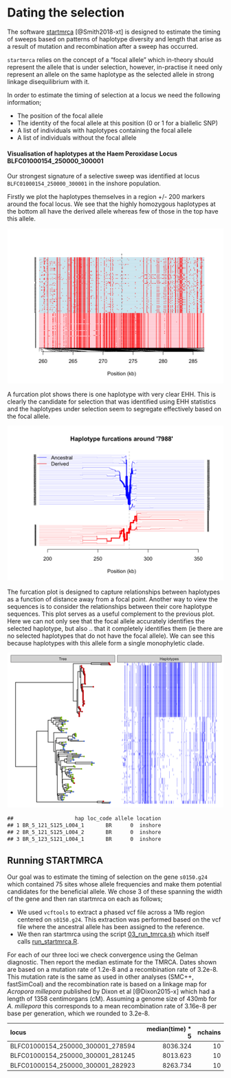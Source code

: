 Dating the selection
================

The software [startmrca](https://github.com/jhavsmith/startmrca)
\[@Smith2018-xt\] is designed to estimate the timing of sweeps based on
patterns of haplotype diversity and length that arise as a result of
mutation and recombination after a sweep has occurred.

`startmrca` relies on the concept of a “focal allele” which in-theory
should represent the allele that is under selection, however,
in-practise it need only represent an allele on the same haplotype as
the selected allele in strong linkage disequilibrium with it.

In order to estimate the timing of selection at a locus we need the
following information;

-   The position of the focal allele
-   The identity of the focal allele at this position (0 or 1 for a
    biallelic SNP)
-   A list of individuals with haplotypes containing the focal allele
-   A list of individuals without the focal allele

#### Visualisation of haplotypes at the Haem Peroxidase Locus BLFC01000154\_250000\_300001

Our strongest signature of a selective sweep was identified at locus
`BLFC01000154_250000_300001` in the inshore population.

Firstly we plot the haplotypes themselves in a region +/- 200 markers
around the focal locus. We see that the highly homozygous haplotypes at
the bottom all have the derived allele whereas few of those in the top
have this allele.

<img src="17.dating_the_selection_files/figure-gfm/unnamed-chunk-2-1.png" width="672" />

A furcation plot shows there is one haplotype with very clear EHH. This
is clearly the candidate for selection that was identified using EHH
statistics and the haplotypes under selection seem to segregate
effectively based on the focal allele.

<img src="17.dating_the_selection_files/figure-gfm/unnamed-chunk-3-1.png" width="672" />

The furcation plot is designed to capture relationships between
haplotypes as a function of distance away from a focal point. Another
way to view the sequences is to consider the relationships between their
core haplotype sequences. This plot serves as a useful complement to the
previous plot. Here we can not only see that the focal allele accurately
identifies the selected haplotype, but also .. that it completely
identifies them (ie there are no selected haplotypes that do not have
the focal allele). We can see this because haplotypes with this allele
form a single monophyletic clade.

<img src="17.dating_the_selection_files/figure-gfm/unnamed-chunk-5-1.png" width="672" />

    ##                    hap loc_code allele location
    ## 1 BR_5_121_S125_L004_1       BR      0  inshore
    ## 2 BR_5_121_S125_L004_2       BR      0  inshore
    ## 3 BR_5_123_S121_L004_1       BR      0  inshore

## Running STARTMRCA

Our goal was to estimate the timing of selection on the gene `s0150.g24`
which contained 75 sites whose allele frequencies and make them
potential candidates for the beneficial allele. We chose 3 of these
spanning the width of the gene and then ran startmrca on each as
follows;

-   We used `vcftools` to extract a phased vcf file across a 1Mb region
    centered on `s0150.g24`. This extraction was performed based on the
    vcf file where the ancestral allele has been assigned to the
    reference.
-   We then ran startmrca using the script
    [03\_run\_tmrca.sh](data/hpc/startmrca/03_run_tmrca.sh) which itself
    calls [run\_startmrca.R](data/hpc/startmrca/run_startmrca.R).

For each of our three loci we check convergence using the Gelman
diagnostic. Then report the median estimate for the TMRCA. Dates shown
are based on a mutation rate of 1.2e-8 and a recombination rate of
3.2e-8. This mutation rate is the same as used in other analyses (SMC++,
fastSimCoal) and the recombination rate is based on a linkage map for
*Acropora millepora* published by Dixon et al \[@Dixon2015-x\] which had
a length of 1358 centimorgans (cM). Assuming a genome size of 430mb for
*A. millepora* this corresponds to a mean recombination rate of 3.16e-8
per base per generation, which we rounded to 3.2e-8.

| locus                                | median(time) \* 5 | nchains |
|:-------------------------------------|------------------:|--------:|
| BLFC01000154\_250000\_300001\_278594 |          8036.324 |      10 |
| BLFC01000154\_250000\_300001\_281245 |          8013.623 |      10 |
| BLFC01000154\_250000\_300001\_282923 |          8263.734 |      10 |
